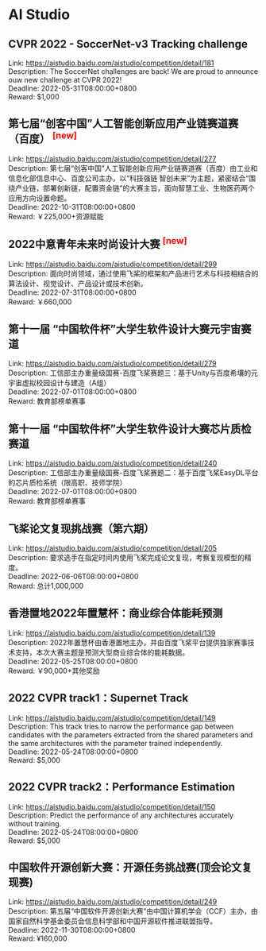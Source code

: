 # AI Studio



## CVPR 2022 - SoccerNet-v3 Tracking challenge

Link: https://aistudio.baidu.com/aistudio/competition/detail/181  
Description: The SoccerNet challenges are back! We are proud to announce ouw new challenge at CVPR 2022!  
Deadline: 2022-05-31T08:00:00+0800  
Reward: $1,000  


## 第七届“创客中国”人工智能创新应用产业链赛道赛（百度） <sup style="color:red">[new]<sup>  

Link: https://aistudio.baidu.com/aistudio/competition/detail/277  
Description: 第七届“创客中国”人工智能创新应用产业链赛道赛（百度）由工业和信息化部信息中心、百度公司主办，以“科技强链 智创未来”为主题，紧密结合“围绕产业链，部署创新链，配置资金链”的大赛主旨，面向智慧工业、生物医药两个应用方向设置命题。  
Deadline: 2022-10-31T08:00:00+0800  
Reward: ￥225,000+资源赋能  


## 2022中意青年未来时尚设计大赛 <sup style="color:red">[new]<sup>  

Link: https://aistudio.baidu.com/aistudio/competition/detail/299  
Description: 面向时尚领域，通过使用飞桨的框架和产品进行艺术与科技相结合的算法设计、视觉设计、产品设计或技术创新。  
Deadline: 2022-07-31T08:00:00+0800  
Reward: ￥660,000  


## 第十一届 “中国软件杯”大学生软件设计大赛元宇宙赛道

Link: https://aistudio.baidu.com/aistudio/competition/detail/279  
Description: 工信部主办重量级国赛-百度飞桨赛题三：基于Unity与百度希壤的元宇宙虚拟校园设计与建造（A组）  
Deadline: 2022-07-01T08:00:00+0800  
Reward: 教育部榜单赛事  


## 第十一届 “中国软件杯”大学生软件设计大赛芯片质检赛道

Link: https://aistudio.baidu.com/aistudio/competition/detail/240  
Description: 工信部主办重量级国赛-百度飞桨赛题二：基于百度飞桨EasyDL平台的芯片质检系统（限高职、技师学院）  
Deadline: 2022-07-01T08:00:00+0800  
Reward: 教育部榜单赛事  


## 飞桨论文复现挑战赛（第六期）

Link: https://aistudio.baidu.com/aistudio/competition/detail/205  
Description: 要求选手在指定时间内使用飞桨完成论文复现，考察复现模型的精度。  
Deadline: 2022-06-06T08:00:00+0800  
Reward: 总计1,000,000  


## 香港置地2022年置慧杯：商业综合体能耗预测

Link: https://aistudio.baidu.com/aistudio/competition/detail/139  
Description: 2022年置慧杯由香港置地主办，并由百度飞桨平台提供独家赛事技术支持，本次大赛主题是预测大型商业综合体的能耗数据。  
Deadline: 2022-05-25T08:00:00+0800  
Reward: ￥90,000+其他奖励  


## 2022 CVPR track1：Supernet Track

Link: https://aistudio.baidu.com/aistudio/competition/detail/149  
Description: This track tries to narrow the performance gap between candidates with the parameters extracted from the shared parameters and the same architectures with the parameter trained independently.  
Deadline: 2022-05-24T08:00:00+0800  
Reward: $5,000  


## 2022 CVPR track2：Performance Estimation

Link: https://aistudio.baidu.com/aistudio/competition/detail/150  
Description: Predict the performance of any architectures accurately without training.  
Deadline: 2022-05-24T08:00:00+0800  
Reward: $5,000  


## 中国软件开源创新大赛：开源任务挑战赛(顶会论文复现赛)

Link: https://aistudio.baidu.com/aistudio/competition/detail/249  
Description: 第五届“中国软件开源创新大赛”由中国计算机学会（CCF）主办，由国家自然科学基金委员会信息科学部和中国开源软件推进联盟指导。  
Deadline: 2022-11-30T08:00:00+0800  
Reward: ¥160,000  

